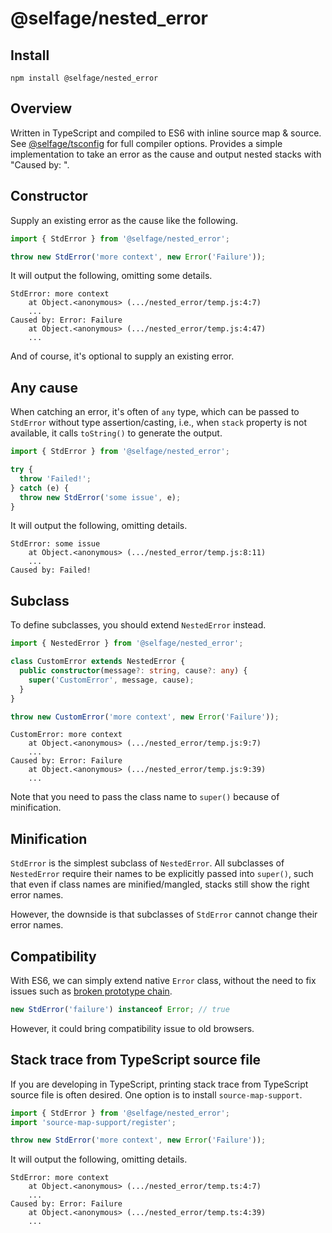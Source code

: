 # @selfage/nested_error

## Install

`npm install @selfage/nested_error`

## Overview

Written in TypeScript and compiled to ES6 with inline source map & source. See [@selfage/tsconfig](https://www.npmjs.com/package/@selfage/tsconfig) for full compiler options. Provides a simple implementation to take an error as the cause and output nested stacks with "Caused by: ".

## Constructor

Supply an existing error as the cause like the following.

```TypeScript
import { StdError } from '@selfage/nested_error';

throw new StdError('more context', new Error('Failure'));
```

It will output the following, omitting some details.

```
StdError: more context
    at Object.<anonymous> (.../nested_error/temp.js:4:7)
    ...
Caused by: Error: Failure
    at Object.<anonymous> (.../nested_error/temp.js:4:47)
    ...
```

And of course, it's optional to supply an existing error.

## Any cause

When catching an error, it's often of `any` type, which can be passed to `StdError` without type assertion/casting, i.e., when `stack` property is not available, it calls `toString()` to generate the output.

```TypeScript
import { StdError } from '@selfage/nested_error';

try {
  throw 'Failed!';
} catch (e) {
  throw new StdError('some issue', e);
}
```

It will output the following, omitting details.

```
StdError: some issue
    at Object.<anonymous> (.../nested_error/temp.js:8:11)
    ...
Caused by: Failed!
```

## Subclass

To define subclasses, you should extend `NestedError` instead.

```TypeScript
import { NestedError } from '@selfage/nested_error';

class CustomError extends NestedError {
  public constructor(message?: string, cause?: any) {
    super('CustomError', message, cause);
  }
}

throw new CustomError('more context', new Error('Failure'));
```

```
CustomError: more context
    at Object.<anonymous> (.../nested_error/temp.js:9:7)
    ...
Caused by: Error: Failure
    at Object.<anonymous> (.../nested_error/temp.js:9:39)
    ...
```

Note that you need to pass the class name to `super()` because of minification.

## Minification

`StdError` is the simplest subclass of `NestedError`. All subclasses of `NestedError` require their names to be explicitly passed into `super()`, such that even if class names are minified/mangled, stacks still show the right error names.

However, the downside is that subclasses of `StdError` cannot change their error names.

## Compatibility

With ES6, we can simply extend native `Error` class, without the need to fix issues such as [broken prototype chain](https://github.com/Microsoft/TypeScript-wiki/blob/master/Breaking-Changes.md#extending-built-ins-like-error-array-and-map-may-no-longer-work).

```TypeScript
new StdError('failure') instanceof Error; // true
```

However, it could bring compatibility issue to old browsers.

## Stack trace from TypeScript source file

If you are developing in TypeScript, printing stack trace from TypeScript source file is often desired. One option is to install `source-map-support`.

```TypeScript
import { StdError } from '@selfage/nested_error';
import 'source-map-support/register';

throw new StdError('more context', new Error('Failure'));
```

It will output the following, omitting details.

```
StdError: more context
    at Object.<anonymous> (.../nested_error/temp.ts:4:7)
    ...
Caused by: Error: Failure
    at Object.<anonymous> (.../nested_error/temp.ts:4:39)
    ...
```
